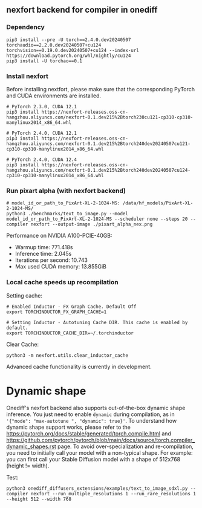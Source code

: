 ## nexfort backend for compiler in onediff
###  Dependency
```
pip3 install --pre -U torch==2.4.0.dev20240507 torchaudio==2.2.0.dev20240507+cu124 torchvision==0.19.0.dev20240507+cu124 --index-url https://download.pytorch.org/whl/nightly/cu124
pip3 install -U torchao==0.1
```

### Install nexfort

Before installing nextfort, please make sure that the corresponding PyTorch and CUDA environments are installed.

```
# PyTorch 2.3.0, CUDA 12.1
pip3 install https://nexfort-releases.oss-cn-hangzhou.aliyuncs.com/nexfort-0.1.dev215%2Btorch230cu121-cp310-cp310-manylinux2014_x86_64.whl

# PyTorch 2.4.0, CUDA 12.1
pip3 install https://nexfort-releases.oss-cn-hangzhou.aliyuncs.com/nexfort-0.1.dev215%2Btorch240dev20240507cu121-cp310-cp310-manylinux2014_x86_64.whl

# PyTorch 2.4.0, CUDA 12.4
pip3 install https://nexfort-releases.oss-cn-hangzhou.aliyuncs.com/nexfort-0.1.dev215%2Btorch240dev20240507cu124-cp310-cp310-manylinux2014_x86_64.whl
```

### Run pixart alpha (with nexfort backend)

```
# model_id_or_path_to_PixArt-XL-2-1024-MS: /data/hf_models/PixArt-XL-2-1024-MS/ 
python3 ./benchmarks/text_to_image.py --model model_id_or_path_to_PixArt-XL-2-1024-MS --scheduler none --steps 20 --compiler nexfort --output-image ./pixart_alpha_nex.png
```
Performance on NVIDIA A100-PCIE-40GB:
- Warmup time: 771.418s
- Inference time: 2.045s
- Iterations per second: 10.743
- Max used CUDA memory: 13.855GiB

### Local cache speeds up recompilation

Setting cache:
```
# Enabled Inductor - FX Graph Cache. Default Off
export TORCHINDUCTOR_FX_GRAPH_CACHE=1

# Setting Inductor - Autotuning Cache DIR. This cache is enabled by default.
export TORCHINDUCTOR_CACHE_DIR=~/.torchinductor
```

Clear Cache:
```
python3 -m nexfort.utils.clear_inductor_cache
```

Advanced cache functionality is currently in development.

# Dynamic shape
Onediff's nexfort backend also supports out-of-the-box dynamic shape inference. You just need to enable `dynamic` during compilation, as in ` '{"mode": "max-autotune
", "dynamic": true}'`. To understand how dynamic shape support works, please refer to the <https://pytorch.org/docs/stable/generated/torch.compile.html> and <https://github.com/pytorch/pytorch/blob/main/docs/source/torch.compiler_dynamic_shapes.rst> page. To avoid over-specialization and re-compilation, you need to initially call your model with a non-typical shape. For example: you can first call your Stable Diffusion model with a shape of 512x768 (height != width).

Test:
```
python3 onediff_diffusers_extensions/examples/text_to_image_sdxl.py --compiler nexfort --run_multiple_resolutions 1 --run_rare_resolutions 1 --height 512 --width 768
```


